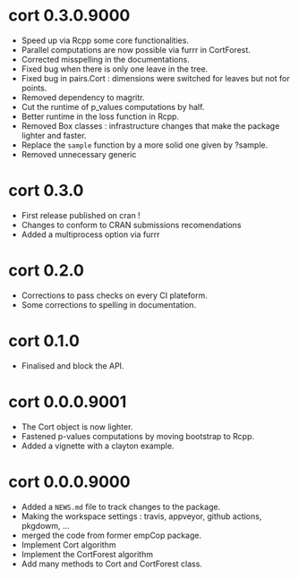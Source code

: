 # cort 0.3.0.9000

* Speed up via Rcpp some core functionalities.
* Parallel computations are now possible via furrr in CortForest. 
* Corrected misspelling in the documentations.
* Fixed bug when there is only one leave in the tree.
* Fixed bug in pairs.Cort : dimensions were switched for leaves but not for points.
* Removed dependency to magritr.
* Cut the runtime of p_values computations by half.
* Better runtime in the loss function in Rcpp.
* Removed Box classes : infrastructure changes that make the package lighter and faster.
* Replace the `sample` function by a more solid one given by ?sample.
* Removed unnecessary generic

# cort 0.3.0

* First release published on cran !
* Changes to conform to CRAN submissions recomendations
* Added a multiprocess option via furrr

# cort 0.2.0

* Corrections to pass checks on every CI plateform.
* Some corrections to spelling in documentation.

# cort 0.1.0

* Finalised and block the API.

# cort 0.0.0.9001

* The Cort object is now lighter.
* Fastened p-values computations by moving bootstrap to Rcpp.
* Added a vignette with a clayton example.


# cort 0.0.0.9000

* Added a `NEWS.md` file to track changes to the package.
* Making the workspace settings : travis, appveyor, github actions, pkgdowm, ...
* merged the code from former empCop package.
* Implement Cort algorithm
* Implement the CortForest algorithm
* Add many methods to Cort and CortForest class.




